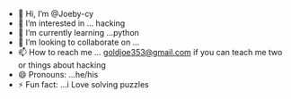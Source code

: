- 👋 Hi, I’m @Joeby-cy
- 👀 I’m interested in ... hacking 
- 🌱 I’m currently learning ...python
- 💞️ I’m looking to collaborate on ...
- 📫 How to reach me ... goldjoe353@gmail.com if you can teach me two or things about hacking 
- 😄 Pronouns: ...he/his
- ⚡ Fun fact: ...i Love solving puzzles 

<!---
Joeby-cy/Joeby-cy is a ✨ special ✨ repository because its `README.md` (this file) appears on your GitHub profile.
You can click the Preview link to take a look at your changes.
--->
